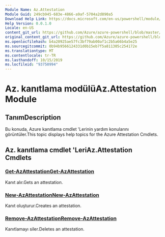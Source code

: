 ```yaml
---
Module Name: Az.Attestation
Module Guid: 249cb945-683e-4866-a9af-5704a2d890a5
Download Help Link: https://docs.microsoft.com/en-us/powershell/module/az.attestation
Help Version: 0.0.1.0
Locale: en-US
content_git_url: https://github.com/Azure/azure-powershell/blob/master/src/Attestation/Attestation/help/Az.Attestation.md
original_content_git_url: https://github.com/Azure/azure-powershell/blob/master/src/Attestation/Attestation/help/Az.Attestation.md
ms.openlocfilehash: b4a20925ae57fc3bf79ab00af1c2b5a66b4a5e25
ms.sourcegitcommit: 0b94b9566124331d0b15eb7f5a811305c254172e
ms.translationtype: MT
ms.contentlocale: tr-TR
ms.lasthandoff: 10/15/2019
ms.locfileid: "93750994"
---
```

# <span data-ttu-id="b07cf-101">Az. kanıtlama modülü</span><span class="sxs-lookup"><span data-stu-id="b07cf-101">Az.Attestation Module</span></span>
## <span data-ttu-id="b07cf-102">Tanım</span><span class="sxs-lookup"><span data-stu-id="b07cf-102">Description</span></span>
<span data-ttu-id="b07cf-103">Bu konuda, Azure kanıtlama cmdlet 'Lerinin yardım konularını görüntüler.</span><span class="sxs-lookup"><span data-stu-id="b07cf-103">This topic displays help topics for the Azure Attestation Cmdlets.</span></span>

## <span data-ttu-id="b07cf-104">Az. kanıtlama cmdlet 'Leri</span><span class="sxs-lookup"><span data-stu-id="b07cf-104">Az.Attestation Cmdlets</span></span>
### [<span data-ttu-id="b07cf-105">Get-AzAttestation</span><span class="sxs-lookup"><span data-stu-id="b07cf-105">Get-AzAttestation</span></span>](Get-AzAttestation.md)
<span data-ttu-id="b07cf-106">Kanıt alır.</span><span class="sxs-lookup"><span data-stu-id="b07cf-106">Gets an attestation.</span></span>

### [<span data-ttu-id="b07cf-107">New-AzAttestation</span><span class="sxs-lookup"><span data-stu-id="b07cf-107">New-AzAttestation</span></span>](New-AzAttestation.md)
<span data-ttu-id="b07cf-108">Kanıt oluşturur.</span><span class="sxs-lookup"><span data-stu-id="b07cf-108">Creates an attestation.</span></span>

### [<span data-ttu-id="b07cf-109">Remove-AzAttestation</span><span class="sxs-lookup"><span data-stu-id="b07cf-109">Remove-AzAttestation</span></span>](Remove-AzAttestation.md)
<span data-ttu-id="b07cf-110">Kanıtlamayı siler.</span><span class="sxs-lookup"><span data-stu-id="b07cf-110">Deletes an attestation.</span></span>


